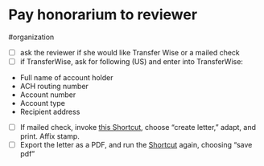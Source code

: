 # Pay honorarium to reviewer

#organization

- [ ] ask the reviewer if she would like Transfer Wise or a mailed check
- [ ] if TransferWise, ask for following (US) and enter into TransferWise:

* Full name of account holder
* ACH routing number
* Account number
* Account type
* Recipient address

- [ ] If mailed check, invoke [this Shortcut](shortcuts://run-shortcut?name=msp%20honorarium%20letter), choose “create letter,” adapt, and print. Affix stamp.
- [ ] Export the letter as a PDF, and run the [Shortcut](shortcuts://run-shortcut?name=msp%20honorarium%20letter) again, choosing “save pdf”